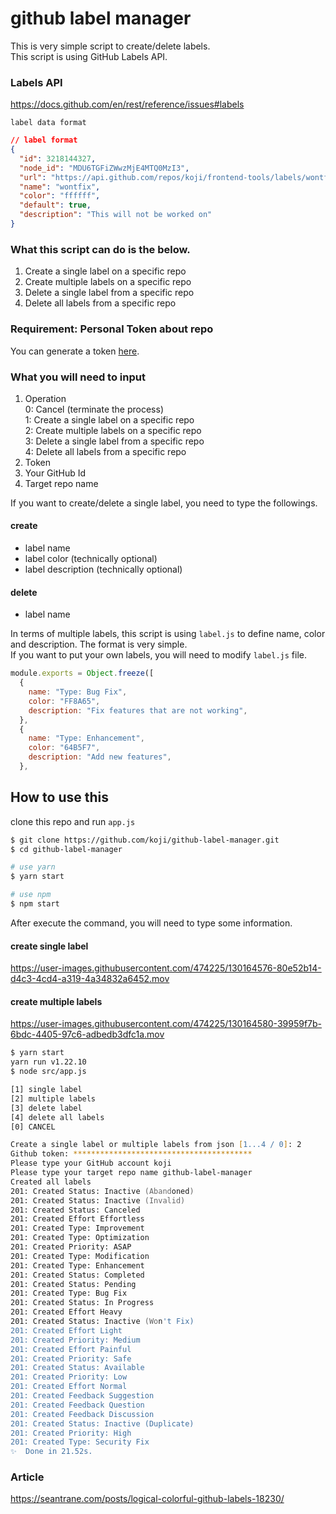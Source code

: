 # github label manager

This is very simple script to create/delete labels.  
This script is using GitHub Labels API.

### Labels API

https://docs.github.com/en/rest/reference/issues#labels

`label data format`

```json
// label format
{
  "id": 3218144327,
  "node_id": "MDU6TGFiZWwzMjE4MTQ0MzI3",
  "url": "https://api.github.com/repos/koji/frontend-tools/labels/wontfix",
  "name": "wontfix",
  "color": "ffffff",
  "default": true,
  "description": "This will not be worked on"
}
```

### What this script can do is the below.

1. Create a single label on a specific repo
2. Create multiple labels on a specific repo
3. Delete a single label from a specific repo
4. Delete all labels from a specific repo

### Requirement: Personal Token about repo

You can generate a token [here](https://github.com/settings/tokens).

### What you will need to input

1. Operation  
   0: Cancel (terminate the process)  
   1: Create a single label on a specific repo  
   2: Create multiple labels on a specific repo  
   3: Delete a single label from a specific repo  
   4: Delete all labels from a specific repo
2. Token
3. Your GitHub Id
4. Target repo name

If you want to create/delete a single label, you need to type the followings.

#### create

- label name
- label color (technically optional)
- label description (technically optional)

#### delete

- label name

In terms of multiple labels, this script is using `label.js` to define name, color and description. The format is very simple.  
If you want to put your own labels, you will need to modify `label.js` file.

```js
module.exports = Object.freeze([
  {
    name: "Type: Bug Fix",
    color: "FF8A65",
    description: "Fix features that are not working",
  },
  {
    name: "Type: Enhancement",
    color: "64B5F7",
    description: "Add new features",
  },
```

## How to use this

clone this repo and run `app.js`

```zsh
$ git clone https://github.com/koji/github-label-manager.git
$ cd github-label-manager

# use yarn
$ yarn start

# use npm
$ npm start
```

After execute the command, you will need to type some information.

#### create single label

https://user-images.githubusercontent.com/474225/130164576-80e52b14-d4c3-4cd4-a319-4a34832a6452.mov

#### create multiple labels

https://user-images.githubusercontent.com/474225/130164580-39959f7b-6bdc-4405-97c6-adbedb3dfc1a.mov

```zsh
$ yarn start
yarn run v1.22.10
$ node src/app.js

[1] single label
[2] multiple labels
[3] delete label
[4] delete all labels
[0] CANCEL

Create a single label or multiple labels from json [1...4 / 0]: 2
Github token: ****************************************
Please type your GitHub account koji
Please type your target repo name github-label-manager
Created all labels
201: Created Status: Inactive (Abandoned)
201: Created Status: Inactive (Invalid)
201: Created Status: Canceled
201: Created Effort Effortless
201: Created Type: Improvement
201: Created Type: Optimization
201: Created Priority: ASAP
201: Created Type: Modification
201: Created Type: Enhancement
201: Created Status: Completed
201: Created Status: Pending
201: Created Type: Bug Fix
201: Created Status: In Progress
201: Created Effort Heavy
201: Created Status: Inactive (Won't Fix)
201: Created Effort Light
201: Created Priority: Medium
201: Created Effort Painful
201: Created Priority: Safe
201: Created Status: Available
201: Created Priority: Low
201: Created Effort Normal
201: Created Feedback Suggestion
201: Created Feedback Question
201: Created Feedback Discussion
201: Created Status: Inactive (Duplicate)
201: Created Priority: High
201: Created Type: Security Fix
✨  Done in 21.52s.
```

### Article

https://seantrane.com/posts/logical-colorful-github-labels-18230/

